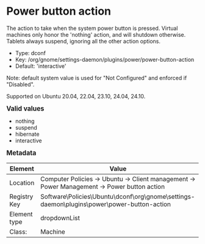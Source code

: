 # Power button action

The action to take when the system power button is pressed. Virtual machines only honor the 'nothing' action, and will shutdown otherwise. Tablets always suspend, ignoring all the other action options.

- Type: dconf
- Key: /org/gnome/settings-daemon/plugins/power/power-button-action
- Default: 'interactive'

Note: default system value is used for "Not Configured" and enforced if "Disabled".

Supported on Ubuntu 20.04, 22.04, 23.10, 24.04, 24.10.

<span style="font-size: larger;">**Valid values**</span>

* nothing
* suspend
* hibernate
* interactive


<span style="font-size: larger;">**Metadata**</span>

| Element      | Value            |
| ---          | ---              |
| Location     | Computer Policies -> Ubuntu -> Client management -> Power Management -> Power button action    |
| Registry Key | Software\Policies\Ubuntu\dconf\org\gnome\settings-daemon\plugins\power\power-button-action         |
| Element type | dropdownList |
| Class:       | Machine       |
